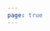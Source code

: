 ```yaml
---
page: true
---
```


<script setup>
import picture12 from './components/picture12.vue'
</script>

<picture12 />
